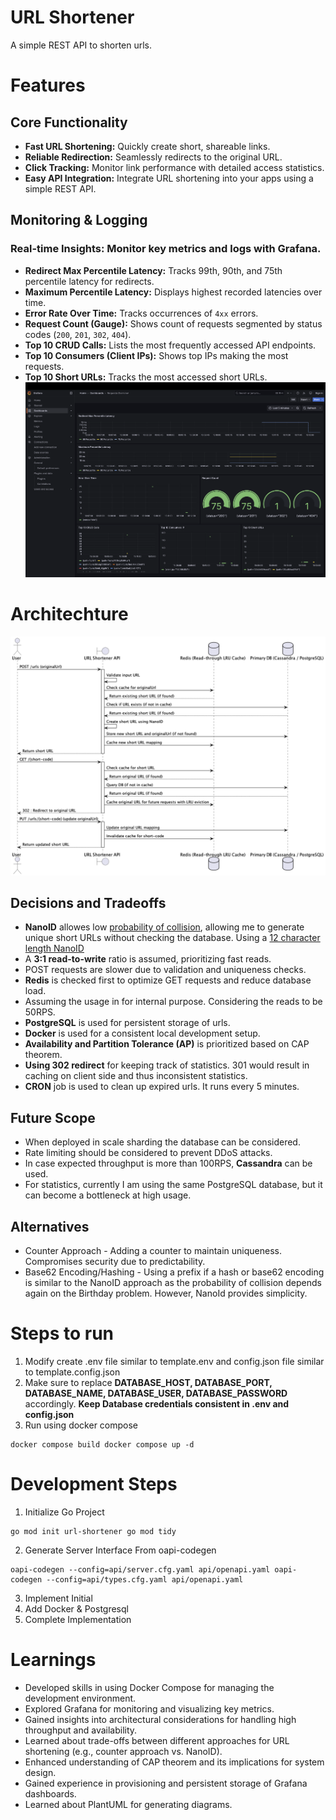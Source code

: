 # URL Shortener
A simple REST API to shorten urls. 

# Features

## Core Functionality

* **Fast URL Shortening:** Quickly create short, shareable links.
* **Reliable Redirection:** Seamlessly redirects to the original URL.
* **Click Tracking:** Monitor link performance with detailed access statistics.
* **Easy API Integration:**  Integrate URL shortening into your apps using a simple REST API.

## Monitoring & Logging

### **Real-time Insights:**  Monitor key metrics and logs with Grafana.
* **Redirect Max Percentile Latency:** Tracks 99th, 90th, and 75th percentile latency for redirects.  
* **Maximum Percentile Latency:** Displays highest recorded latencies over time.  
* **Error Rate Over Time:** Tracks occurrences of `4xx` errors.  
* **Request Count (Gauge):** Shows count of requests segmented by status codes (`200`, `201`, `302`, `404`).  
* **Top 10 CRUD Calls:** Lists the most frequently accessed API endpoints.  
* **Top 10 Consumers (Client IPs):** Shows top IPs making the most requests.  
* **Top 10 Short URLs:** Tracks the most accessed short URLs.  
![Grafana Dashboard](out/ui/grafana.png)


# Architechture
![URL Shortener Architecture](out/architechture/url-shortener/url-shortener.png)


## Decisions and Tradeoffs
* **NanoID** allowes low [probability of collision](https://en.wikipedia.org/wiki/Birthday_problem), allowing me to generate unique short URLs without checking the database. Using a [12 character length NanoID](https://alex7kom.github.io/nano-nanoid-cc/?alphabet=_-0123456789ABCDEFGHIJKLMNOPQRSTUVWXYZabcdefghijklmnopqrstuvwxyz&size=12&speed=25&speedUnit=second)
* A **3:1 read-to-write** ratio is assumed, prioritizing fast reads.
* POST requests are slower due to validation and uniqueness checks.
* **Redis** is checked first to optimize GET requests and reduce database load.
* Assuming the usage in for internal purpose. Considering the reads to be 50RPS.
* **PostgreSQL** is used for persistent storage of urls.
* **Docker** is used for a consistent local development setup.
* **Availability and Partition Tolerance (AP)** is prioritized based on CAP theorem.
* **Using 302 redirect** for keeping track of statistics. 301 would result in caching on client side and thus inconsistent statistics.
* **CRON** job is used to clean up expired urls. It runs every 5 minutes.

## Future Scope
* When deployed in scale sharding the database can be considered. 
* Rate limiting should be considered to prevent DDoS attacks. 
* In case expected throughput is more than 100RPS, **Cassandra** can be used.
* For statistics, currently I am using the same PostgreSQL database, but it can become a bottleneck at high usage. 

## Alternatives
* Counter Approach - Adding a counter to maintain uniqueness. Compromises security due to predictability.
* Base62 Encoding/Hashing - Using a prefix if a hash or base62 encoding is similar to the NanoID approach as the probability of collision depends again on the Birthday problem. However, NanoId provides simplicity.

# Steps to run

1. Modify create .env file similar to template.env and config.json file similar to template.config.json
2. Make sure to replace **DATABASE_HOST, DATABASE_PORT, DATABASE_NAME, DATABASE_USER, DATABASE_PASSWORD** accordingly. **Keep Database credentials consistent in .env and config.json**
3. Run using docker compose
```
docker compose build docker compose up -d
```
# Development Steps
1. Initialize Go Project
```
go mod init url-shortener go mod tidy

```
2. Generate Server Interface From oapi-codegen
```
oapi-codegen --config=api/server.cfg.yaml api/openapi.yaml oapi-codegen --config=api/types.cfg.yaml api/openapi.yaml
```
3. Implement Initial
4. Add Docker & Postgresql
5. Complete Implementation

# Learnings
* Developed skills in using Docker Compose for managing the development environment.
* Explored Grafana for monitoring and visualizing key metrics.
* Gained insights into architectural considerations for handling high throughput and availability.
* Learned about trade-offs between different approaches for URL shortening (e.g., counter approach vs. NanoID).
* Enhanced understanding of CAP theorem and its implications for system design.
* Gained experience in provisioning and persistent storage of Grafana dashboards.
* Learned about PlantUML for generating diagrams.